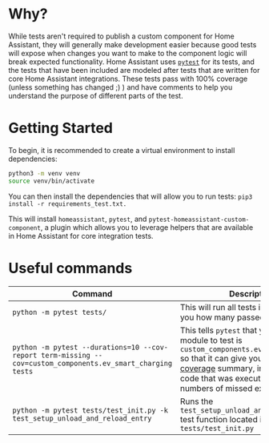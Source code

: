 # Why?

While tests aren't required to publish a custom component for Home Assistant, they will generally make development easier because good tests will expose when changes you want to make to the component logic will break expected functionality. Home Assistant uses [`pytest`](https://docs.pytest.org/en/latest/) for its tests, and the tests that have been included are modeled after tests that are written for core Home Assistant integrations. These tests pass with 100% coverage (unless something has changed ;) ) and have comments to help you understand the purpose of different parts of the test.

# Getting Started

To begin, it is recommended to create a virtual environment to install dependencies:
```bash
python3 -m venv venv
source venv/bin/activate
```

You can then install the dependencies that will allow you to run tests:
`pip3 install -r requirements_test.txt.`

This will install `homeassistant`, `pytest`, and `pytest-homeassistant-custom-component`, a plugin which allows you to leverage helpers that are available in Home Assistant for core integration tests.

# Useful commands

Command | Description
------- | -----------
`python -m pytest tests/` | This will run all tests in `tests/` and tell you how many passed/failed
`python -m pytest --durations=10 --cov-report term-missing --cov=custom_components.ev_smart_charging tests` | This tells `pytest` that your target module to test is `custom_components.ev_smart_charging` so that it can give you a [code coverage](https://en.wikipedia.org/wiki/Code_coverage) summary, including % of code that was executed and the line numbers of missed executions.
`python -m pytest tests/test_init.py -k test_setup_unload_and_reload_entry` | Runs the `test_setup_unload_and_reload_entry` test function located in `tests/test_init.py`
